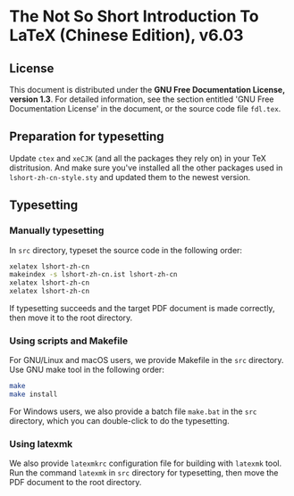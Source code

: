 # The Not So Short Introduction To LaTeX (Chinese Edition), v6.03

## License

This document is distributed under the **GNU Free Documentation License, version 1.3**.
For detailed information, see the section entitled 'GNU Free Documentation License' in the document, or the source code file `fdl.tex`.

## Preparation for typesetting

Update `ctex` and `xeCJK` (and all the packages they rely on) in your TeX distritusion. And make sure you've installed
all the other packages used in `lshort-zh-cn-style.sty` and updated them to the newest version.

## Typesetting

### Manually typesetting

In `src` directory, typeset the source code in the following order:

```sh
xelatex lshort-zh-cn
makeindex -s lshort-zh-cn.ist lshort-zh-cn
xelatex lshort-zh-cn
xelatex lshort-zh-cn
```

If typesetting succeeds and the target PDF document is made correctly, then move it to the root directory.

### Using scripts and Makefile

For GNU/Linux and macOS users, we provide Makefile in the `src` directory. Use GNU make tool in the following order:

```sh
make
make install
```

For Windows users, we also provide a batch file `make.bat` in the `src` directory, which you can double-click to do the typesetting.

### Using latexmk

We also provide `latexmkrc` configuration file for building with `latexmk` tool. Run the command `latexmk` in `src` directory for typesetting, then move the PDF document to the root directory.

